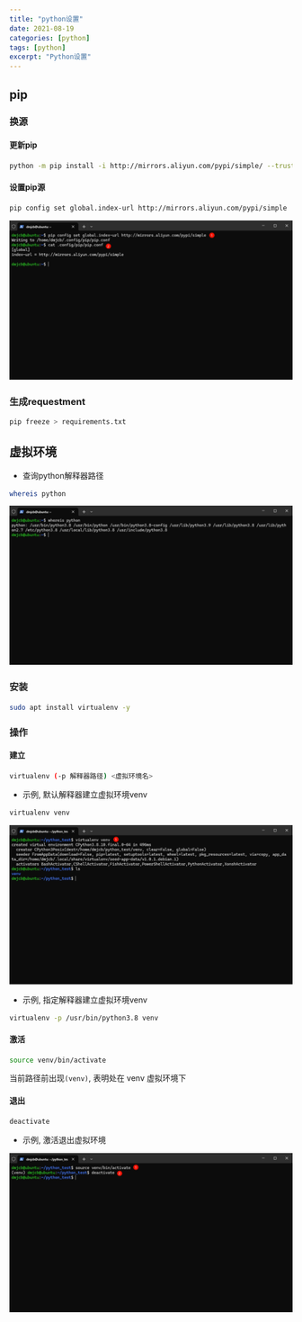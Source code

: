 ```yaml
---
title: "python设置"
date: 2021-08-19
categories: [python]
tags: [python]
excerpt: "Python设置"
---
```


## pip

### 换源

#### 更新pip

```sh
python -m pip install -i http://mirrors.aliyun.com/pypi/simple/ --trusted-host mirrors.aliyun.com --upgrade pip
```

#### 设置pip源

```sh
pip config set global.index-url http://mirrors.aliyun.com/pypi/simple
```

![](/assets/image/20241215_234631.jpg)

### 生成requestment

```sh
pip freeze > requirements.txt
```

## 虚拟环境

- 查询python解释器路径

```sh
whereis python
```

![](/assets/image/20241215_234710.jpg)

### 安装

```sh
sudo apt install virtualenv -y
```

### 操作

#### 建立

```sh
virtualenv (-p 解释器路径) <虚拟环境名>
```

- 示例, 默认解释器建立虚拟环境venv

```sh
virtualenv venv
```

![](/assets/image/20241215_234827.jpg)

- 示例, 指定解释器建立虚拟环境venv

```sh
virtualenv -p /usr/bin/python3.8 venv
```

#### 激活

```sh
source venv/bin/activate
```

当前路径前出现`(venv)`, 表明处在 venv 虚拟环境下

#### 退出

```sh
deactivate
```

- 示例, 激活退出虚拟环境

![](/assets/image/20241215_235009.jpg)